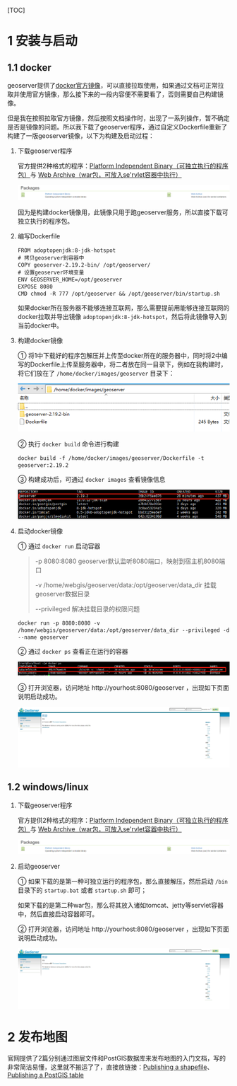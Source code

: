 [TOC]



# 1 安装与启动

## 1.1 docker

geoserver提供了[docker官方镜像](https://hub.docker.com/r/geonode/geoserver)，可以直接拉取使用，如果通过文档可正常拉取并使用官方镜像，那么接下来的一段内容便不需要看了，否则需要自己构建镜像。



但是我在按照拉取官方镜像，然后按照文档操作时，出现了一系列操作，暂不确定是否是镜像的问题。所以我下载了geoserver程序，通过自定义Dockerfile重新了构建了一版geoserver镜像，以下为构建及启动过程：

1. 下载geoserver程序

   官方提供2种格式的程序：[Platform Independent Binary（可独立执行的程序包）](http://sourceforge.net/projects/geoserver/files/GeoServer/2.19.2/geoserver-2.19.2-bin.zip)与 [Web Archive（war包，可放入se'rvlet容器中执行）](http://sourceforge.net/projects/geoserver/files/GeoServer/2.19.2/geoserver-2.19.2-war.zip)

   ![](./resources/1.1.png)

   因为是构建docker镜像用，此镜像只用于跑geoserver服务，所以直接下载可独立执行的程序包。

   

2. 编写Dockerfile

   ```
   FROM adoptopenjdk:8-jdk-hotspot
   # 拷贝geoserver到容器中
   COPY geoserver-2.19.2-bin/ /opt/geoserver/
   # 设置geoserver环境变量
   ENV GEOSERVER_HOME=/opt/geoserver
   EXPOSE 8080
   CMD chmod -R 777 /opt/geoserver && /opt/geoserver/bin/startup.sh
   ```

   如果docker所在服务器不能够连接互联网，那么需要提前用能够连接互联网的docker拉取并导出镜像 `adoptopenjdk:8-jdk-hotspot`，然后将此镜像导入到当前docker中。

   

3. 构建docker镜像

   ① 将1中下载好的程序包解压并上传至docker所在的服务器中，同时将2中编写的Dockerfile上传至服务器中，将二者放在同一目录下，例如在我构建时，将它们放在了 `/home/docker/images/geoserver` 目录下：

   ![](./resources/1.2.png)

   

   ② 执行 `docker build` 命令进行构建

   ```
   docker build -f /home/docker/images/geoserver/Dockerfile -t geoserver:2.19.2
   ```

   

   ③ 构建成功后，可通过 `docker images` 查看镜像信息

   ![](./resources/1.3.png)

   

4. 启动docker镜像

   ① 通过 `docker run` 启动容器

   > -p 8080:8080                                                                                          geoserver默认监听8080端口，映射到宿主机8080端口
   >
   > -v /home/webgis/geoserver/data:/opt/geoserver/data_dir           挂载geoserver数据目录
   >
   > --privileged                                                                                             解决挂载目录的权限问题
   
   ```
   docker run -p 8080:8080 -v /home/webgis/geoserver/data:/opt/geoserver/data_dir --privileged -d --name geoserver
   ```

   

   ② 通过 `docker ps` 查看正在运行的容器

   ![](./resources/1.4.png)
   
   
   
   ③ 打开浏览器，访问地址 http://yourhost:8080/geoserver ，出现如下页面说明启动成功。
   
   ![](./resources/1.5.png)



## 1.2 windows/linux

1. 下载geoserver程序

   官方提供2种格式的程序：[Platform Independent Binary（可独立执行的程序包）](http://sourceforge.net/projects/geoserver/files/GeoServer/2.19.2/geoserver-2.19.2-bin.zip)与 [Web Archive（war包，可放入se'rvlet容器中执行）](http://sourceforge.net/projects/geoserver/files/GeoServer/2.19.2/geoserver-2.19.2-war.zip)

   ![](./resources/1.1.png)

   

2. 启动geoserver

   ① 如果下载的是第一种可独立运行的程序包，那么直接解压，然后启动 `/bin` 目录下的 `startup.bat` 或者 `startup.sh` 即可；

   如果下载的是第二种war包，那么将其放入诸如tomcat、jetty等servlet容器中，然后直接启动容器即可。

   

   ② 打开浏览器，访问地址 http://yourhost:8080/geoserver ，出现如下页面说明启动成功。

   ![](./resources/1.5.png)



# 2 发布地图

官网提供了2篇分别通过图层文件和PostGIS数据库来发布地图的入门文档，写的非常简洁易懂，这里就不搬运了了，直接放链接：[Publishing a shapefile](https://docs.geoserver.org/latest/en/user/gettingstarted/shapefile-quickstart/index.html)、[Publishing a PostGIS table](https://docs.geoserver.org/latest/en/user/gettingstarted/postgis-quickstart/index.html)

